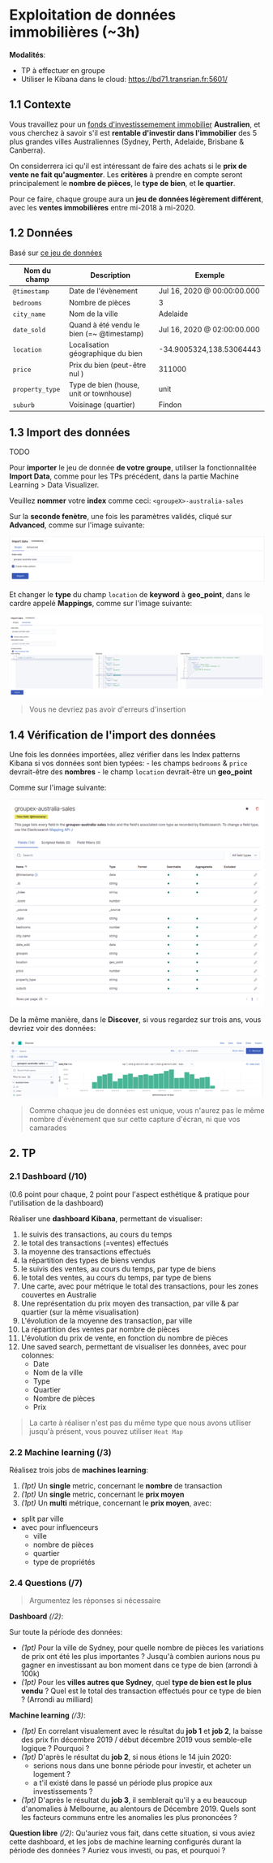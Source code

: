 # Exploitation de données immobilières (~3h)

**Modalités**:
  - TP à effectuer en groupe
  - Utiliser le Kibana dans le cloud: https://bd71.transrian.fr:5601/

## 1.1 Contexte

Vous travaillez pour un [fonds d'investissemement immobilier](https://www.scpi-8.com/opci/definition-fpi) **Australien**, et vous cherchez à savoir s'il est **rentable d'investir dans l'immobilier** des 5 plus grandes villes Australiennes (Sydney, Perth, Adelaide, Brisbane & Canberra).

On considerrera ici qu'il est intéressant de faire des achats si le **prix de vente ne fait qu'augmenter**. Les **critères** à prendre en compte seront principalement le **nombre de pièces**, le **type de bien**, et **le quartier**.

Pour ce faire, chaque groupe aura un **jeu de données légèrement différent**, avec les **ventes immobilières** entre mi-2018 à mi-2020.

## 1.2 Données

Basé sur [ce jeu de données](https://www.kaggle.com/htagholdings/aus-real-estate-sales-march-2019-to-april-2020)

| Nom du champ    | Description                               | Exemple                             |
| --------------- | ----------------------------------------- | ----------------------------------- |
| `@timestamp`    | Date de l'évènement                       | Jul 16, 2020 @ 00&#58;00&#58;00.000 |
| `bedrooms`      | Nombre de pièces                          | 3                                   |
| `city_name`     | Nom de la ville                           | Adelaide                            |
| `date_sold`     | Quand à été vendu le bien (=~ @timestamp) | Jul 16, 2020 @ 02&#58;00&#58;00.000 |
| `location`      | Localisation géographique du bien         | -34.9005324,138.53064443            |
| `price`         | Prix du bien (peut-être nul  )            | 311000                              |
| `property_type` | Type de bien (house, unit or townhouse)   | unit                                |
| `suburb`        | Voisinage (quartier)                      | Findon                              |

## 1.3 Import des données

TODO

Pour **importer** le jeu de donnée **de votre groupe**, utiliser la fonctionnalitée **Import Data**, comme pour les TPs précédent, dans la partie Machine Learning > Data Visualizer.

Veuillez **nommer** votre **index** comme ceci: `<groupeX>-australia-sales` 

Sur la **seconde fenètre**, une fois les paramètres validés, cliqué sur **Advanced**, comme sur l'image suivante:

![Advanced button](images/import_file_advanced.png)

Et changer le **type** du champ `location` de **keyword** à **geo_point**, dans le cardre  appelé **Mappings**, comme sur l'image suivante:

![Advanced button](images/modification_geopoint.png)

> Vous ne devriez pas avoir d'erreurs d'insertion

## 1.4 Vérification de l'import des données

Une fois les données importées, allez vérifier dans les Index patterns Kibana si vos données sont bien typées:
    - les champs `bedrooms` & `price` devrait-être des **nombres**
    - le champ `location` devrait-être un **geo_point**

Comme sur l'image suivante:

![Australia sales index pattern](images/australia_sales_index_pattern.png)

De la même manière, dans le **Discover**, si vous regardez sur trois ans, vous devriez voir des données:

![Australia basic discover](images/discover_australia.png)

> Comme chaque jeu de données est unique, vous n'aurez pas le même nombre d'évènement que sur cette capture d'écran, ni que vos camarades

## 2. TP

### 2.1 Dashboard (/10)

(0.6 point pour chaque, 2 point pour l'aspect esthétique & pratique pour l'utilisation de la dashboard)

Réaliser une **dashboard Kibana**, permettant de visualiser:

1) le suivis des transactions, au cours du temps
2) le total des transactions (=ventes) effectués
3) la moyenne des transactions effectués
4) la répartition des types de biens vendus
5) le suivis des ventes, au cours du temps, par type de biens
6) le total des ventes, au cours du temps, par type de biens
7) Une carte, avec pour métrique le total des transactions, pour les zones couvertes en Australie
8) Une représentation du prix moyen des transaction, par ville & par quartier (sur la même visualisation)
9) L'évolution de la moyenne des transaction, par ville
10) La répartition des ventes par nombre de pièces
11) L'évolution du prix de vente, en fonction du nombre de pièces
12) Une saved search, permettant de visualiser les données, avec pour colonnes:
    - Date
    - Nom de la ville
    - Type
    - Quartier
    - Nombre de pièces
    - Prix

> La carte à réaliser n'est pas du même type que nous avons utiliser jusqu'à présent, vous pouvez utiliser `Heat Map`

### 2.2 Machine learning (/3)

Réalisez trois jobs de **machines learning**:

1) *(1pt)* Un **single** metric, concernant le **nombre** de transaction
2) *(1pt)* Un **single** metric, concernant le **prix moyen**
3) *(1pt)* Un **multi** métrique, concernant le **prix moyen**, avec:
  - split par ville
  - avec pour influenceurs
    - ville
    - nombre de pièces
    - quartier
    - type de propriétés

### 2.4 Questions (/7)

> Argumentez les réponses si nécessaire

**Dashboard** *(/2)*:

Sur toute la période des données:

  - *(1pt)* Pour la ville de Sydney, pour quelle nombre de pièces les variations de prix ont été les plus importantes ? Jusqu'à combien aurions nous pu gagner en investissant au bon moment dans ce type de bien (arrondi à 100k)
  - *(1pt)* Pour les **villes autres que Sydney**, quel **type de bien est le plus vendu** ? Quel est le total des transaction effectués pour ce type de bien ? (Arrondi au milliard)


**Machine learning** *(/3)*:

  - *(1pt)* En correlant visualement avec le résultat du **job 1** et **job 2**, la baisse des prix fin décembre 2019 / début décembre 2019 vous semble-elle logique ? Pourquoi ?
  - *(1pt)* D'après le résultat du **job 2**, si nous étions le 14 juin 2020:
    - serions nous dans une bonne période pour investir, et acheter un logement ?
    - a t'il existé dans le passé un période plus propice aux investissements ?
  - *(1pt)* D'après le résultat du **job 3**, il semblerait qu'il y a eu beaucoup d'anomalies à Melbourne, au alentours de Décembre 2019. Quels sont les facteurs communs entre les anomalies les plus prononcées ?

  **Question libre** *(/2)*: Qu'auriez vous fait, dans cette situation, si vous aviez cette dashboard, et les jobs de machine learning configurés durant la période des données ? Auriez vous investi, ou pas, et pourquoi ?